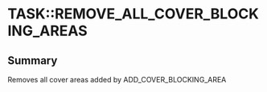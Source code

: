 # TASK::REMOVE_ALL_COVER_BLOCKING_AREAS

## Summary
Removes all cover areas added by ADD_COVER_BLOCKING_AREA